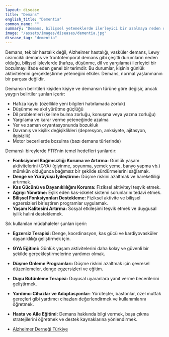 ```yaml
---
layout: disease
title: "Demans"
english_title: "Dementia"
common_name: ""
summary: "Demans, bilişsel yeteneklerde ilerleyici bir azalmaya neden olan, hafıza, düşünme ve davranışları etkileyen bir grup sendromu tanımlayan genel bir terimdir."
image: "/assets/images/diseases/dementia.jpg"
disease_tag: "dementia"
---
```





Demans, tek bir hastalık değil, Alzheimer hastalığı, vasküler demans, Lewy cisimcikli demans ve frontotemporal demans gibi çeşitli durumların neden olduğu, bilişsel işlevlerde (hafıza, düşünme, dil ve yargılama) ilerleyici bir bozulmayı ifade eden genel bir terimdir. Bu durumlar, kişinin günlük aktivitelerini gerçekleştirme yeteneğini etkiler. Demans, normal yaşlanmanın bir parçası değildir.


Demansın belirtileri kişiden kişiye ve demansın türüne göre değişir, ancak yaygın belirtiler şunları içerir:

*   Hafıza kaybı (özellikle yeni bilgileri hatırlamada zorluk)
*   Düşünme ve akıl yürütme güçlüğü
*   Dil problemleri (kelime bulma zorluğu, konuşma veya yazma zorluğu)
*   Yargılama ve karar verme yeteneğinde azalma
*   Yer ve zaman oryantasyonunda bozukluk
*   Davranış ve kişilik değişiklikleri (depresyon, anksiyete, ajitasyon, ilgisizlik)
*   Motor becerilerde bozulma (bazı demans türlerinde)


Demanslı bireylerde FTR'nin temel hedefleri şunlardır:

*   **Fonksiyonel Bağımsızlığı Koruma ve Artırma:** Günlük yaşam aktivitelerini (GYA) (giyinme, soyunma, yemek yeme, banyo yapma vb.) mümkün olduğunca bağımsız bir şekilde sürdürmelerini sağlamak.
*   **Denge ve Yürüyüşü İyileştirme:** Düşme riskini azaltmak ve hareketliliği artırmak.
*   **Kas Gücünü ve Dayanıklılığını Koruma:** Fiziksel aktiviteyi teşvik etmek.
*   **Ağrıyı Yönetme:** Eşlik eden kas-iskelet sistemi sorunlarını tedavi etmek.
*   **Bilişsel Fonksiyonları Destekleme:** Fiziksel aktivite ve bilişsel egzersizleri birleştiren programlar uygulamak.
*   **Yaşam Kalitesini Artırma:** Sosyal etkileşimi teşvik etmek ve duygusal iyilik halini desteklemek.

Sık kullanılan müdahaleler şunları içerir:

*   **Egzersiz Terapisi:** Denge, koordinasyon, kas gücü ve kardiyovasküler dayanıklılığı geliştirmek için.
*   **GYA Eğitimi:** Günlük yaşam aktivitelerini daha kolay ve güvenli bir şekilde gerçekleştirmelerine yardımcı olmak.
*   **Düşme Önleme Programları:** Düşme riskini azaltmak için çevresel düzenlemeler, denge egzersizleri ve eğitim.
*   **Duyu Bütünleme Terapisi:** Duyusal uyaranlara yanıt verme becerilerini geliştirmek.
*   **Yardımcı Cihazlar ve Adaptasyonlar:** Yürüteçler, bastonlar, özel mutfak gereçleri gibi yardımcı cihazları değerlendirmek ve kullanımlarını öğretmek.
*   **Hasta ve Aile Eğitimi:** Demans hakkında bilgi vermek, başa çıkma stratejilerini öğretmek ve destek kaynaklarına yönlendirmek.


*   [Alzheimer Derneği Türkiye](https://alzheimer.org.tr/)

